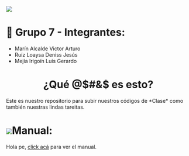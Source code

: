 <img src="https://i.imgur.com/oNcQses.png">

# 🐒 Grupo 7 - Integrantes:
* Marín Alcalde Victor Arturo 
* Ruíz Loaysa Deniss Jesús
* Mejía Irigoín Luis Gerardo
  
<h1 align="center"><b>¿Qué @$#&$ es esto?</b></h1>

<p>Este es nuestro repositorio para subir nuestros códigos de *Clase* como también nuestras lindas tareitas. </p>

# <img src="https://i.gifer.com/YkAw.gif width=30">Manual:
Hola pe, [click acá](https://github.com/GalaxyM4/Java-2023-II/blob/main/MANUAL.md) para ver el manual.
